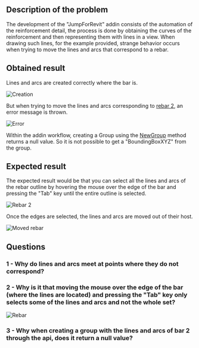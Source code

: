 ## Description of the problem
The development of the "JumpForRevit" addin consists of the automation of the reinforcement detail, the process is done by obtaining the curves of the reinforcement and then representing them with lines in a view.
When drawing such lines, for the example provided, strange behavior occurs when trying to move the lines and arcs that correspond to a rebar.

## Obtained result
Lines and arcs are created correctly where the bar is.

![Creation](https://user-images.githubusercontent.com/63598902/194910125-7ff78eda-dbe2-47db-8d7b-637c18a84d80.PNG)

But when trying to move the lines and arcs corresponding to [rebar 2](https://i.stack.imgur.com/HMr3t.png), an error message is thrown.

![Error](https://user-images.githubusercontent.com/63598902/194912346-65361f2b-b4ff-4f6e-b0ca-90ddf9c58bbc.PNG)

Within the addin workflow, creating a Group using the [NewGroup](https://www.revitapidocs.com/2019/8bdb7337-7063-cff8-28a4-958464f2fa5b.htm) method returns a null value.
So it is not possible to get a "BoundingBoxXYZ" from the group.

## Expected result
The expected result would be that you can select all the lines and arcs of the rebar outline by hovering the mouse over the edge of the bar and pressing the "Tab" key until the entire outline is selected.

![Rebar 2](https://user-images.githubusercontent.com/63598902/194911807-d46c8af9-bec3-4951-bb9c-95a0fe4e43ed.PNG)

Once the edges are selected, the lines and arcs are moved out of their host.

![Moved rebar](https://user-images.githubusercontent.com/63598902/194915536-d6e57c0e-132a-4e70-967f-019b94aece4e.PNG)

## Questions
### 1 - Why do lines and arcs meet at points where they do not correspond?

### 2 - Why is it that moving the mouse over the edge of the bar (where the lines are located) and pressing the "Tab" key only selects some of the lines and arcs and not the whole set?
![Rebar](https://user-images.githubusercontent.com/63598902/194913522-d0907506-0cfd-4aac-9208-f898e1c97255.PNG)

### 3 - Why when creating a group with the lines and arcs of bar 2 through the api, does it return a null value?
